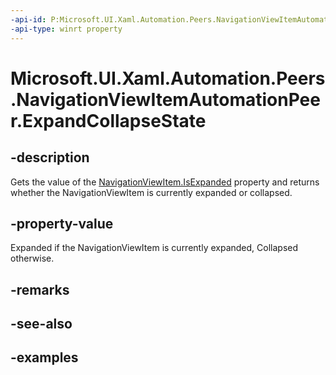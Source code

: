 ```yaml
---
-api-id: P:Microsoft.UI.Xaml.Automation.Peers.NavigationViewItemAutomationPeer.ExpandCollapseState
-api-type: winrt property
---
```


# Microsoft.UI.Xaml.Automation.Peers.NavigationViewItemAutomationPeer.ExpandCollapseState

<!--
public Windows.UI.Xaml.Automation.ExpandCollapseState ExpandCollapseState { get; }
-->


## -description
Gets the value of the [NavigationViewItem.IsExpanded](../microsoft.ui.xaml.controls/navigationviewitem_isexpanded.md) property and returns whether the NavigationViewItem is currently expanded or collapsed.

## -property-value
Expanded if the NavigationViewItem is currently expanded, Collapsed otherwise.

## -remarks

## -see-also

## -examples


